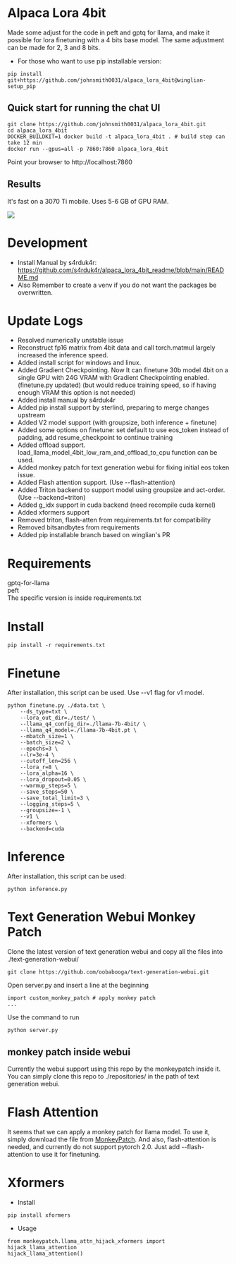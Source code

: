 # Alpaca Lora 4bit
Made some adjust for the code in peft and gptq for llama, and make it possible for lora finetuning with a 4 bits base model. The same adjustment can be made for 2, 3 and 8 bits.
* For those who want to use pip installable version:
```
pip install git+https://github.com/johnsmith0031/alpaca_lora_4bit@winglian-setup_pip
```

## Quick start for running the chat UI

```
git clone https://github.com/johnsmith0031/alpaca_lora_4bit.git
cd alpaca_lora_4bit
DOCKER_BUILDKIT=1 docker build -t alpaca_lora_4bit . # build step can take 12 min
docker run --gpus=all -p 7860:7860 alpaca_lora_4bit
```
Point your browser to http://localhost:7860

## Results
It's fast on a 3070 Ti mobile.  Uses 5-6 GB of GPU RAM.

![](alpaca_lora_4bit_penguin_fact.gif)

# Development
* Install Manual by s4rduk4r: https://github.com/s4rduk4r/alpaca_lora_4bit_readme/blob/main/README.md
* Also Remember to create a venv if you do not want the packages be overwritten.

# Update Logs
* Resolved numerically unstable issue
* Reconstruct fp16 matrix from 4bit data and call torch.matmul largely increased the inference speed.
* Added install script for windows and linux.
* Added Gradient Checkpointing. Now It can finetune 30b model 4bit on a single GPU with 24G VRAM with Gradient Checkpointing enabled. (finetune.py updated) (but would reduce training speed, so if having enough VRAM this option is not needed)
* Added install manual by s4rduk4r
* Added pip install support by sterlind, preparing to merge changes upstream
* Added V2 model support (with groupsize, both inference + finetune)
* Added some options on finetune: set default to use eos_token instead of padding, add resume_checkpoint to continue training
* Added offload support. load_llama_model_4bit_low_ram_and_offload_to_cpu function can be used.
* Added monkey patch for text generation webui for fixing initial eos token issue.
* Added Flash attention support. (Use --flash-attention)
* Added Triton backend to support model using groupsize and act-order. (Use --backend=triton)
* Added g_idx support in cuda backend (need recompile cuda kernel)
* Added xformers support
* Removed triton, flash-atten from requirements.txt for compatibility
* Removed bitsandbytes from requirements
* Added pip installable branch based on winglian's PR

# Requirements
gptq-for-llama <br>
peft<br>
The specific version is inside requirements.txt<br>

# Install

```
pip install -r requirements.txt
```

# Finetune

After installation, this script can be used. Use --v1 flag for v1 model.

```
python finetune.py ./data.txt \
    --ds_type=txt \
    --lora_out_dir=./test/ \
    --llama_q4_config_dir=./llama-7b-4bit/ \
    --llama_q4_model=./llama-7b-4bit.pt \
    --mbatch_size=1 \
    --batch_size=2 \
    --epochs=3 \
    --lr=3e-4 \
    --cutoff_len=256 \
    --lora_r=8 \
    --lora_alpha=16 \
    --lora_dropout=0.05 \
    --warmup_steps=5 \
    --save_steps=50 \
    --save_total_limit=3 \
    --logging_steps=5 \
    --groupsize=-1 \
    --v1 \
    --xformers \
    --backend=cuda
```

# Inference

After installation, this script can be used:

```
python inference.py
```

# Text Generation Webui Monkey Patch

Clone the latest version of text generation webui and copy all the files into ./text-generation-webui/
```
git clone https://github.com/oobabooga/text-generation-webui.git
```

Open server.py and insert a line at the beginning
```
import custom_monkey_patch # apply monkey patch
...
```

Use the command to run

```
python server.py
```

## monkey patch inside webui

Currently the webui support using this repo by the monkeypatch inside it.<br>
You can simply clone this repo to ./repositories/ in the path of text generation webui.


# Flash Attention

It seems that we can apply a monkey patch for llama model. To use it, simply download the file from [MonkeyPatch](https://github.com/lm-sys/FastChat/blob/daa9c11080ceced2bd52c3e0027e4f64b1512683/fastchat/train/llama_flash_attn_monkey_patch.py). And also, flash-attention is needed, and currently do not support pytorch 2.0.
Just add --flash-attention to use it for finetuning.


# Xformers

* Install
```
pip install xformers
```

* Usage
```
from monkeypatch.llama_attn_hijack_xformers import hijack_llama_attention
hijack_llama_attention()
```
